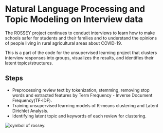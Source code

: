 # Natural Language Processing and Topic Modeling on Interview data
The ROSSEY project continues to conduct interviews to learn how to make schools safer for students and their families and to understand the opinions of people living in rural agricultural areas about COVID-19.

This is a part of the code for the unsupervised learning project that clusters interview responses into groups, visualizes the results, and identifies their latent topics/structures.

## Steps
- Preprocessing review text by tokenization, stemming, removing stop words and extracted features by Term Frequency - Inverse Document Frequency(TF-IDF).
- Training unsupervised learning models of K-means clustering and Latent Dirichlet Analysis.
- Identifying latent topic and keywords of each review for clustering.


![symbol of rossey.](https://depts.washington.edu/hprc/wp-content/uploads/2021/08/ROSSEY-LOGO1_coloured_600px-300x118.png)

